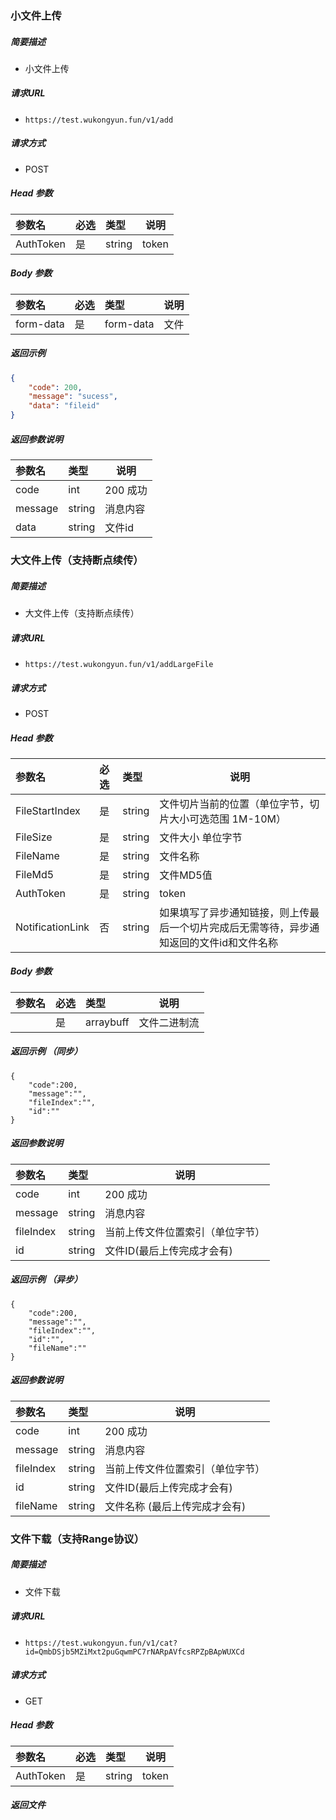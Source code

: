 ### 小文件上传
##### 简要描述

- 小文件上传

##### 请求URL
- ` https://test.wukongyun.fun/v1/add `
  
##### 请求方式
- POST 

##### Head 参数

|参数名|必选|类型|说明|
|:----    |:---|:----- |-----   |
|AuthToken |是  |string |token   |

##### Body 参数

|参数名|必选|类型|说明|
|:----    |:---|:----- |-----   |
|form-data |是  |form-data |文件   |

##### 返回示例

```json
{
    "code": 200,
    "message": "sucess",
    "data": "fileid"
}
```

##### 返回参数说明

|参数名|类型|说明|
|:-----  |:-----|-----                           |
|code |int   | 200 成功 |
|message |string   | 消息内容 |
|data |string   | 文件id |



### 大文件上传（支持断点续传）
##### 简要描述

- 大文件上传（支持断点续传）

##### 请求URL
- ` https://test.wukongyun.fun/v1/addLargeFile `
  
##### 请求方式
- POST 

##### Head 参数

|参数名|必选|类型|说明|
|:----    |:---|:----- |-----   |
|FileStartIndex |是  |string |文件切片当前的位置（单位字节，切片大小可选范围 1M-10M）   |
|FileSize |是  |string |文件大小 单位字节   |
|FileName |是  |string |文件名称   |
|FileMd5 |是  |string |文件MD5值   |
|AuthToken |是  |string |token   |
|NotificationLink |否  |string | 如果填写了异步通知链接，则上传最后一个切片完成后无需等待，异步通知返回的文件id和文件名称   |
##### Body 参数

|参数名|必选|类型|说明|
|:----    |:---|:----- |-----   |
|  |是  |arraybuff |文件二进制流   |

##### 返回示例 （同步）

```
{
    "code":200,
    "message":"",
    "fileIndex":"",
    "id":""
}
```

##### 返回参数说明

|参数名|类型|说明|
|:-----  |:-----|-----                           |
|code |int   | 200 成功 |
|message |string   | 消息内容 |
|fileIndex |string   | 当前上传文件位置索引（单位字节） |
|id |string   | 文件ID(最后上传完成才会有) |


##### 返回示例 （异步）

```
{
    "code":200,
    "message":"",
    "fileIndex":"",
    "id":"",
    "fileName":""
}
```

##### 返回参数说明

|参数名|类型|说明|
|:-----  |:-----|-----                           |
|code |int   | 200 成功 |
|message |string   | 消息内容 |
|fileIndex |string   | 当前上传文件位置索引（单位字节） |
|id |string   | 文件ID(最后上传完成才会有) |
|fileName |string   | 文件名称 (最后上传完成才会有) |




### 文件下载（支持Range协议）
##### 简要描述

- 文件下载


##### 请求URL
- ` https://test.wukongyun.fun/v1/cat?id=QmbDSjb5MZiMxt2puGqwmPC7rNARpAVfcsRPZpBApWUXCd `
  
##### 请求方式
- GET 

##### Head 参数

|参数名|必选|类型|说明|
|:----    |:---|:----- |-----   |
|AuthToken |是  |string |token   |


##### 返回文件

